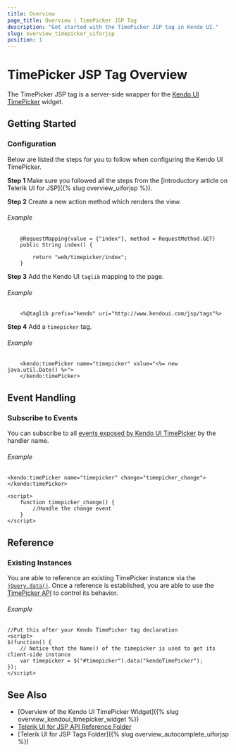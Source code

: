```yaml
---
title: Overview
page_title: Overview | TimePicker JSP Tag
description: "Get started with the TimePicker JSP tag in Kendo UI."
slug: overview_timepicker_uiforjsp
position: 1
---
```


# TimePicker JSP Tag Overview

The TimePicker JSP tag is a server-side wrapper for the [Kendo UI TimePicker](/api/javascript/ui/timepicker) widget.

## Getting Started

### Configuration

Below are listed the steps for you to follow when configuring the Kendo UI TimePicker.

**Step 1** Make sure you followed all the steps from the [introductory article on Telerik UI for JSP]({% slug overview_uiforjsp %}).

**Step 2** Create a new action method which renders the view.

###### Example

        @RequestMapping(value = {"index"}, method = RequestMethod.GET)
        public String index() {

            return "web/timepicker/index";
        }

**Step 3** Add the Kendo UI `taglib` mapping to the page.

###### Example

        <%@taglib prefix="kendo" uri="http://www.kendoui.com/jsp/tags"%>

**Step 4** Add a `timepicker` tag.

###### Example

        <kendo:timePicker name="timepicker" value="<%= new java.util.Date() %>">
        </kendo:timePicker>

## Event Handling

### Subscribe to Events

You can subscribe to all [events exposed by Kendo UI TimePicker](/api/javascript/ui/timepicker#events) by the handler name.

###### Example

    <kendo:timePicker name="timepicker" change="timepicker_change"></kendo:timePicker>

    <script>
        function timepicker_change() {
            //Handle the change event
        }
    </script>

## Reference

### Existing Instances

You are able to reference an existing TimePicker instance via the [`jQuery.data()`](http://api.jquery.com/jQuery.data/). Once a reference is established, you are able to use the [TimePicker API](/api/javascript/ui/timepicker#methods) to control its behavior.

###### Example

    //Put this after your Kendo TimePicker tag declaration
    <script>
    $(function() {
        // Notice that the Name() of the timepicker is used to get its client-side instance
        var timepicker = $("#timepicker").data("kendoTimePicker");
    });
    </script>

## See Also

* [Overview of the Kendo UI TimePicker Widget]({% slug overview_kendoui_timepicker_widget %})
* [Telerik UI for JSP API Reference Folder](/api/jsp/autocomplete/animation)
* [Telerik UI for JSP Tags Folder]({% slug overview_autocomplete_uiforjsp %})
